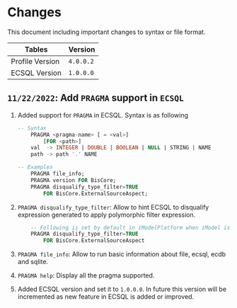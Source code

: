 # Changes

This document including important changes to syntax or file format.

| Tables          | Version   |
| --------------- | --------- |
| Profile Version | `4.0.0.2` |
| ECSQL Version   | `1.0.0.0` |

## `11/22/2022`: Add `PRAGMA` support in `ECSQL`

1. Added support for `PRAGMA` in ECSQL. Syntax is as following

    ```sql
    -- Syntax
        PRAGMA <pragma-name> [ = <val>]
            [FOR <path>]
        val  -> INTEGER | DOUBLE | BOOLEAN | NULL | STRING | NAME
        path -> path '.' NAME

    -- Examples
        PRAGMA file_info;
        PRAGMA version FOR BisCore;
        PRAGMA disqualify_type_filter=TRUE
            FOR BisCore.ExternalSourceAspect;
    ```

1. `PRAGMA disqualify_type_filter`: Allow to hint ECSQL to disqualify expression generated to apply polymorphic filter expression.

    ```sql
        -- Following is set by default in iModelPlatform when iModel is opened.
        PRAGMA disqualify_type_filter=TRUE
            FOR BisCore.ExternalSourceAspect
    ```

1. `PRAGMA file_info`: Allow to run basic information about file, ecsql, ecdb and sqlite.
1. `PRAGMA help`: Display all the pragma supported.
1. Added ECSQL version and set it to `1.0.0.0`. In future this version will be incremented as new feature in ECSQL is added or improved.
